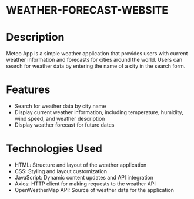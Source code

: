 # WEATHER-FORECAST-WEBSITE
# Description
Meteo App is a simple weather application that provides users with current weather information and forecasts for cities around the world. Users can search for weather data by entering the name of a city in the search form.

# Features
- Search for weather data by city name
- Display current weather information, including temperature, humidity, wind speed, and weather description
- Display weather forecast for future dates
# Technologies Used
- HTML: Structure and layout of the weather application
- CSS: Styling and layout customization
- JavaScript: Dynamic content updates and API integration
- Axios: HTTP client for making requests to the weather API
- OpenWeatherMap API: Source of weather data for the application
